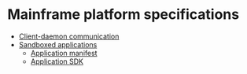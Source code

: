 # Mainframe platform specifications

- [Client-daemon communication](Client-daemon%20communication.md)
- [Sandboxed applications](Sandboxed%20applications.md)
  - [Application manifest](Application%20manifest.md)
  - [Application SDK](Application%20SDK.md)
